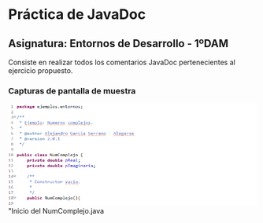 # Práctica de JavaDoc
## Asignatura: Entornos de Desarrollo - 1ºDAM

Consiste en realizar todos los comentarios JavaDoc pertenecientes al ejercicio propuesto.


### Capturas de pantalla de muestra
![Pantalla inicial](https://github.com/Alegarse/EED/blob/master/Complejos/img/muestra.PNG) 
"Inicio del NumComplejo.java
